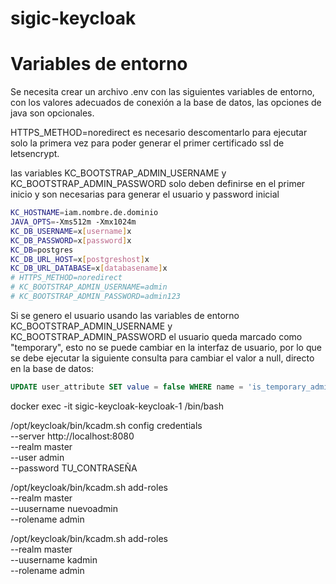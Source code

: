 # sigic-keycloak


# Variables de entorno

Se necesita crear un archivo .env con las siguientes variables de entorno, con los
valores adecuados de conexión a la base de datos, las opciones de java son opcionales.

HTTPS_METHOD=noredirect es necesario descomentarlo para ejecutar solo la primera vez 
para poder generar el primer certificado ssl de letsencrypt. 

las variables KC_BOOTSTRAP_ADMIN_USERNAME y KC_BOOTSTRAP_ADMIN_PASSWORD solo deben 
definirse en el primer inicio y son necesarias para generar el usuario y password inicial


```bash
KC_HOSTNAME=iam.nombre.de.dominio
JAVA_OPTS=-Xms512m -Xmx1024m
KC_DB_USERNAME=x[username]x
KC_DB_PASSWORD=x[password]x
KC_DB=postgres
KC_DB_URL_HOST=x[postgreshost]x
KC_DB_URL_DATABASE=x[databasename]x
# HTTPS_METHOD=noredirect
# KC_BOOTSTRAP_ADMIN_USERNAME=admin
# KC_BOOTSTRAP_ADMIN_PASSWORD=admin123
```

Si se genero el usuario usando las variables de entorno KC_BOOTSTRAP_ADMIN_USERNAME y KC_BOOTSTRAP_ADMIN_PASSWORD
el usuario queda marcado como "temporary", esto no se puede cambiar en la interfaz de usuario, por lo que se debe 
ejecutar la siguiente consulta para cambiar el valor a null, directo en la base de datos:

```sql
UPDATE user_attribute SET value = false WHERE name = 'is_temporary_admin';
```

docker exec -it sigic-keycloak-keycloak-1 /bin/bash

/opt/keycloak/bin/kcadm.sh config credentials \
  --server http://localhost:8080 \
  --realm master \
  --user admin \
  --password TU_CONTRASEÑA

/opt/keycloak/bin/kcadm.sh add-roles \
  --realm master \
  --uusername nuevoadmin \
  --rolename admin


/opt/keycloak/bin/kcadm.sh add-roles \
  --realm master \
  --uusername kadmin \
  --rolename admin